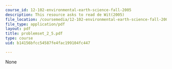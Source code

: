 ```yaml
---
course_id: 12-102-environmental-earth-science-fall-2005
description: This resource asks to read de Wit(2005)
file_location: /coursemedia/12-102-environmental-earth-science-fall-2005/b14156bfcc54587fe4fac199104fc447_problemset_2_5.pdf
file_type: application/pdf
layout: pdf
title: problemset_2_5.pdf
type: course
uid: b14156bfcc54587fe4fac199104fc447

---
```

None